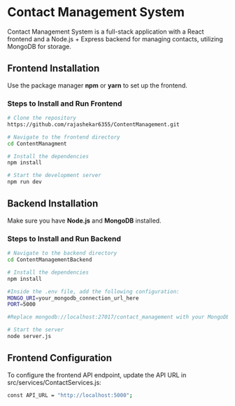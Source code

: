 # Contact Management System

Contact Management System is a full-stack application with a React frontend and a Node.js + Express backend for managing contacts, utilizing MongoDB for storage.

## Frontend Installation

Use the package manager **npm** or **yarn** to set up the frontend.

### Steps to Install and Run Frontend

```bash
# Clone the repository
https://github.com/rajashekar6355/ContentManagement.git

# Navigate to the frontend directory
cd ContentManagment

# Install the dependencies
npm install

# Start the development server
npm run dev

```
## Backend Installation

Make sure you have **Node.js** and **MongoDB** installed.

### Steps to Install and Run Backend

```bash
# Navigate to the backend directory
cd ContentManagementBackend

# Install the dependencies
npm install

#Inside the .env file, add the following configuration:
MONGO_URI=your_mongodb_connection_url_here
PORT=5000

#Replace mongodb://localhost:27017/contact_management with your MongoDB connection string.

# Start the server
node server.js
```
## Frontend Configuration
To configure the frontend API endpoint, update the API URL in src/services/ContactServices.js:
```bash
const API_URL = "http://localhost:5000";

